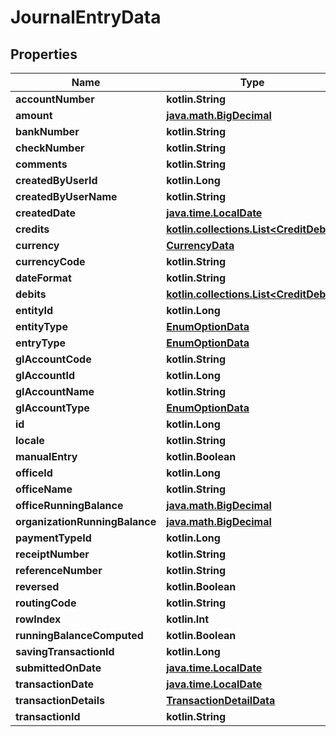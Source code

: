 
# JournalEntryData

## Properties
| Name | Type | Description | Notes |
| ------------ | ------------- | ------------- | ------------- |
| **accountNumber** | **kotlin.String** |  |  [optional] |
| **amount** | [**java.math.BigDecimal**](java.math.BigDecimal.md) |  |  [optional] |
| **bankNumber** | **kotlin.String** |  |  [optional] |
| **checkNumber** | **kotlin.String** |  |  [optional] |
| **comments** | **kotlin.String** |  |  [optional] |
| **createdByUserId** | **kotlin.Long** |  |  [optional] |
| **createdByUserName** | **kotlin.String** |  |  [optional] |
| **createdDate** | [**java.time.LocalDate**](java.time.LocalDate.md) |  |  [optional] |
| **credits** | [**kotlin.collections.List&lt;CreditDebit&gt;**](CreditDebit.md) |  |  [optional] |
| **currency** | [**CurrencyData**](CurrencyData.md) |  |  [optional] |
| **currencyCode** | **kotlin.String** |  |  [optional] |
| **dateFormat** | **kotlin.String** |  |  [optional] |
| **debits** | [**kotlin.collections.List&lt;CreditDebit&gt;**](CreditDebit.md) |  |  [optional] |
| **entityId** | **kotlin.Long** |  |  [optional] |
| **entityType** | [**EnumOptionData**](EnumOptionData.md) |  |  [optional] |
| **entryType** | [**EnumOptionData**](EnumOptionData.md) |  |  [optional] |
| **glAccountCode** | **kotlin.String** |  |  [optional] |
| **glAccountId** | **kotlin.Long** |  |  [optional] |
| **glAccountName** | **kotlin.String** |  |  [optional] |
| **glAccountType** | [**EnumOptionData**](EnumOptionData.md) |  |  [optional] |
| **id** | **kotlin.Long** |  |  [optional] |
| **locale** | **kotlin.String** |  |  [optional] |
| **manualEntry** | **kotlin.Boolean** |  |  [optional] |
| **officeId** | **kotlin.Long** |  |  [optional] |
| **officeName** | **kotlin.String** |  |  [optional] |
| **officeRunningBalance** | [**java.math.BigDecimal**](java.math.BigDecimal.md) |  |  [optional] |
| **organizationRunningBalance** | [**java.math.BigDecimal**](java.math.BigDecimal.md) |  |  [optional] |
| **paymentTypeId** | **kotlin.Long** |  |  [optional] |
| **receiptNumber** | **kotlin.String** |  |  [optional] |
| **referenceNumber** | **kotlin.String** |  |  [optional] |
| **reversed** | **kotlin.Boolean** |  |  [optional] |
| **routingCode** | **kotlin.String** |  |  [optional] |
| **rowIndex** | **kotlin.Int** |  |  [optional] |
| **runningBalanceComputed** | **kotlin.Boolean** |  |  [optional] |
| **savingTransactionId** | **kotlin.Long** |  |  [optional] |
| **submittedOnDate** | [**java.time.LocalDate**](java.time.LocalDate.md) |  |  [optional] |
| **transactionDate** | [**java.time.LocalDate**](java.time.LocalDate.md) |  |  [optional] |
| **transactionDetails** | [**TransactionDetailData**](TransactionDetailData.md) |  |  [optional] |
| **transactionId** | **kotlin.String** |  |  [optional] |



